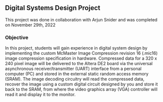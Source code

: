 ## Digital Systems Design Project

This project was done in collaboration with Arjun Snider and was completed on November 29th, 2022

### Objective

In this project, students will gain experience in digital system design by implementing the custom McMaster Image Compression revision 16 (.mic16) image compression specification in hardware. Compressed data for a 320 x 240 pixel image will be delivered to the Altera DE2 board via the universal asynchronous receiver/transmitter (UART) interface from a personal computer (PC) and stored in the external static random access memory (SRAM). The image decoding circuitry will read the compressed data, recover the image using a custom digital circuit designed by you and store it back to the SRAM, from where the video graphics array (VGA) controller will read it and display it to the monitor.